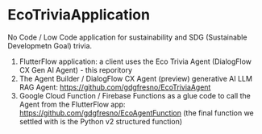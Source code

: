 # EcoTriviaApplication
No Code / Low Code application for sustainability and SDG (Sustainable Developmetn Goal) trivia.

1. FlutterFlow application: a client uses the Eco Trivia Agent (DialogFlow CX Gen AI Agent) - this reporitory
2. The Agent Builder / DialogFlow CX Agent (preview) generative AI LLM RAG Agent: https://github.com/gdgfresno/EcoTriviaAgent
3. Google Cloud Function / Firebase Functions as a glue code to call the Agent from the FlutterFlow app: https://github.com/gdgfresno/EcoAgentFunction (the final function we settled with is the Python v2 structured function)



